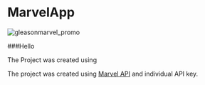 # MarvelApp

![gleasonmarvel_promo](https://user-images.githubusercontent.com/75754448/107693724-cc24b880-6cae-11eb-98ff-4d0a95e39f6e.jpg)

###Hello 

The Project was created using

The project was created using [Marvel API](https://developer.marvel.com/) and individual API key. 
